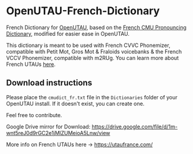 # OpenUTAU-French-Dictionary
French Dictionary for [OpenUTAU](https://www.openutau.com/), based on the [French CMU Pronouncing Dictionary](https://sourceforge.net/projects/cmusphinx/files/Acoustic%20and%20Language%20Models/French/), modified for easier ease in OpenUTAU.

This dictionary is meant to be used with French CVVC Phonemizer, compatible with Petit Mot, Gros Mot & Fraloids voicebanks & the French VCCV Phonemizer, compatible with m2RUg. You can learn more about French UTAUs [here](https://frenchutauhelp.carrd.co/).

## Download instructions

Please place the `cmudict_fr.txt` file in the `Dictionaries` folder of your OpenUTAU install. If it doesn't exist, you can create one.

Feel free to contribute.

Google Drive mirror for Download: https://drive.google.com/file/d/1m-wnt5reJ0d9rGC2e1jMlZUMeioA5Lnw/view

More info on French UTAUs here -> https://utaufrance.com/
